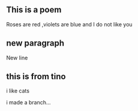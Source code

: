 ## This is a poem
Roses are red ,violets are blue and I do not like you

## new paragraph 
New line

## this is from tino
i like cats

i made a branch...
